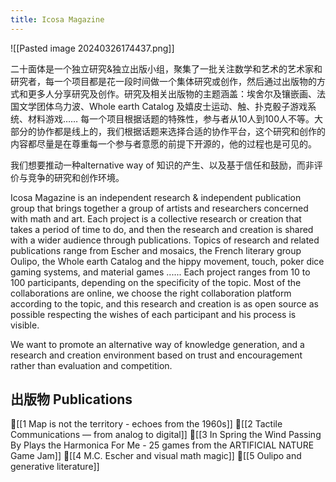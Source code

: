 ```yaml
---
title: Icosa Magazine
---
```

![[Pasted image 20240326174437.png]]

二十面体是一个独立研究&独立出版小组，聚集了一批关注数学和艺术的艺术家和研究者，每一个项目都是花一段时间做一个集体研究或创作，然后通过出版物的方式和更多人分享研究及创作。研究及相关出版物的主题涵盖：埃舍尔及镶嵌画、法国文学团体乌力波、Whole earth Catalog 及嬉皮士运动、触、扑克骰子游戏系统、材料游戏…… 每一个项目根据话题的特殊性，参与者从10人到100人不等。大部分的协作都是线上的，我们根据话题来选择合适的协作平台，这个研究和创作的内容都尽量是在尊重每一个参与者意愿的前提下开源的，他的过程也是可见的。

我们想要推动一种alternative way of 知识的产生、以及基于信任和鼓励，而非评价与竞争的研究和创作环境。

Icosa Magazine is an independent research & independent publication group that brings together a group of artists and researchers concerned with math and art. Each project is a collective research or creation that takes a period of time to do, and then the research and creation is shared with a wider audience through publications. Topics of research and related publications range from Escher and mosaics, the French literary group Oulipo, the Whole earth Catalog and the hippy movement, touch, poker dice gaming systems, and material games ...... Each project ranges from 10 to 100 participants, depending on the specificity of the topic. Most of the collaborations are online, we choose the right collaboration platform according to the topic, and this research and creation is as open source as possible respecting the wishes of each participant and his process is visible.

We want to promote an alternative way of knowledge generation, and a research and creation environment based on trust and encouragement rather than evaluation and competition.

## 出版物 Publications
🌟[[1  Map is not the territory - echoes from the 1960s]]
🌟[[2  Tactile Communications — from analog to digital]]
🌟[[3   In Spring the Wind Passing By Plays the Harmonica For Me - 25 games from the ARTIFICIAL NATURE Game Jam]]
🌟[[4  M.C. Escher and visual math magic]]
🌟[[5 Oulipo and generative literature]]
